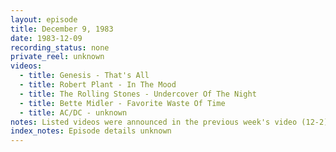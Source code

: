 ```yaml
---
layout: episode
title: December 9, 1983
date: 1983-12-09
recording_status: none
private_reel: unknown
videos:
  - title: Genesis - That's All
  - title: Robert Plant - In The Mood
  - title: The Rolling Stones - Undercover Of The Night
  - title: Bette Midler - Favorite Waste Of Time
  - title: AC/DC - unknown
notes: Listed videos were announced in the previous week's video (12-2).  
index_notes: Episode details unknown 
---
```


